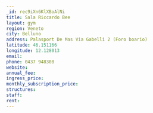 ```yaml
---
_id: rec9iXn6KlXBoAlNi
title: Sala Riccardo Bee
layout: gym
region: Veneto
city: Belluno
address: Palasport De Mas Via Gabelli 2 (Foro boario)
latitude: 46.151166
longitude: 12.128013
email: 
phone: 0437 948308
website: 
annual_fee: 
ingress_price: 
monthly_subscription_price: 
structures: 
staff: 
rent: 
---
```


